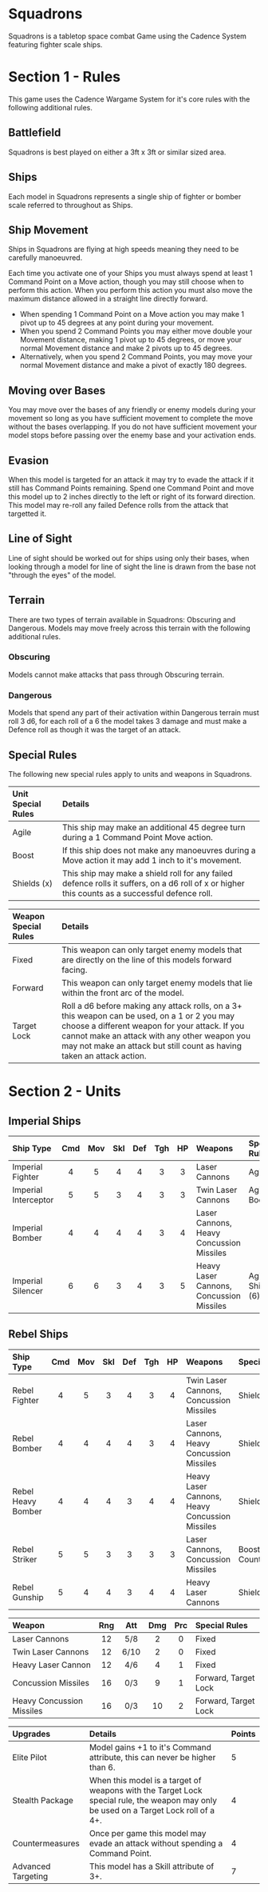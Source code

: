 Squadrons
=========

Squadrons is a tabletop space combat Game using the Cadence System featuring fighter scale ships.

Section 1 - Rules
=================

This game uses the Cadence Wargame System for it's core rules with the following additional rules.

## Battlefield

Squadrons is best played on either a 3ft x 3ft or similar sized area.

## Ships 

Each model in Squadrons represents a single ship of fighter or bomber scale referred to throughout as Ships.

## Ship Movement

Ships in Squadrons are flying at high speeds meaning they need to be carefully manoeuvred.

Each time you activate one of your Ships you must always spend at least 1 Command Point on a Move action, though you may still choose when to perform this action. When you perform this action you must also move the maximum distance allowed in a straight line directly forward. 

- When spending 1 Command Point on a Move action you may make 1 pivot up to 45 degrees at any point during your movement.
- When you spend 2 Command Points you may either move double your Movement distance, making 1 pivot up to 45 degrees, or move your normal Movement distance and make 2 pivots up to 45 degrees.
- Alternatively, when you spend 2 Command Points, you may move your normal Movement distance and make a pivot of exactly 180 degrees.

## Moving over Bases

You may move over the bases of any friendly or enemy models during your movement so long as you have sufficient movement to complete the move without the bases overlapping. If you do not have sufficient movement your model stops before passing over the enemy base and your activation ends.

## Evasion

When this model is targeted for an attack it may try to evade the attack if it still has Command Points remaining. Spend one Command Point and move this model up to 2 inches directly to the left or right of its forward direction. This model may re-roll any failed Defence rolls from the attack that targetted it. 

## Line of Sight

Line of sight should be worked out for ships using only their bases, when looking through a model for line of sight the line is drawn from the base not "through the eyes" of the model.

## Terrain

There are two types of terrain available in Squadrons: Obscuring and Dangerous. Models may move freely across this terrain with the following additional rules.

### Obscuring

Models cannot make attacks that pass through Obscuring terrain.

### Dangerous

Models that spend any part of their activation within Dangerous terrain must roll 3 d6, for each roll of a 6 the model takes 3 damage and must make a Defence roll as though it was the target of an attack.

## Special Rules

The following new special rules apply to units and weapons in Squadrons.

| Unit Special Rules | Details |
| :----------------- | :------ |
| Agile | This ship may make an additional 45 degree turn during a 1 Command Point Move action. |
| Boost | If this ship does not make any manoeuvres during a Move action it may add 1 inch to it's movement. |
| Shields (x) | This ship may make a shield roll for any failed defence rolls it suffers, on a d6 roll of x or higher this counts as a successful defence roll. |

| Weapon Special Rules | Details |
| :------------------- | :------ |
| Fixed | This weapon can only target enemy models that are directly on the line of this models forward facing. |
| Forward | This weapon can only target enemy models that lie within the front arc of the model. |
| Target Lock | Roll a d6 before making any attack rolls, on a 3+ this weapon can be used, on a 1 or 2 you may choose a different weapon for your attack. If you cannot make an attack with any other weapon you may not make an attack but still count as having taken an attack action. |

Section 2 - Units
=================

## Imperial Ships

| Ship Type            | Cmd | Mov | Skl | Def | Tgh | HP  | Weapons                                  | Special Rules     | Points |
| :------------------- | :-: | :-: | :-: | :-: | :-: | :-: | :--------------------------------------- | :---------------- | :----: |
| Imperial Fighter     |  4  |  5  |  4  |  4  |  3  |  3  | Laser Cannons                            | Agile             | 12     |
| Imperial Interceptor |  5  |  5  |  3  |  4  |  3  |  3  | Twin Laser Cannons                       | Agile, Boost      | 16     |
| Imperial Bomber      |  4  |  4  |  4  |  4  |  3  |  4  | Laser Cannons, Heavy Concussion Missiles |                   | 14     |
| Imperial Silencer    |  6  |  6  |  3  |  4  |  3  |  5  | Heavy Laser Cannons, Concussion Missiles | Agile, Shield (6) | 32     |

## Rebel Ships

| Ship Type            | Cmd | Mov | Skl | Def | Tgh | HP  | Weapons                                        | Special Rules                      | Points |
| :------------------- | :-: | :-: | :-: | :-: | :-: | :-: | :--------------------------------------------- | :--------------------------------- | :----: |
| Rebel Fighter        |  4  |  5  |  3  |  4  |  3  |  4  | Twin Laser Cannons, Concussion Missiles        | Shield (6)                         | 20     |
| Rebel Bomber         |  4  |  4  |  4  |  4  |  3  |  4  | Laser Cannons, Heavy Concussion Missiles       | Shield (6)                         | 16     |
| Rebel Heavy Bomber   |  4  |  4  |  4  |  3  |  4  |  4  | Heavy Laser Cannons, Heavy Concussion Missiles | Shield (6)                         | 25     |
| Rebel Striker        |  5  |  5  |  3  |  3  |  3  |  3  | Laser Cannons, Concussion Missiles             | Boost, Shield (6), Countermeasures | 22     |
| Rebel Gunship        |  5  |  4  |  4  |  3  |  4  |  4  | Heavy Laser Cannons                            | Shield (5)                         | 28     |

| Weapon                    | Rng | Att | Dmg | Prc | Special Rules        |
| :------------------------ | :-: | :-: | :-: | :-: | :------------------- |
| Laser Cannons             | 12  | 5/8 |  2  |  0  | Fixed                |
| Twin Laser Cannons        | 12  | 6/10|  2  |  0  | Fixed                |
| Heavy Laser Cannon        | 12  | 4/6 |  4  |  1  | Fixed                |
| Concussion Missiles       | 16  | 0/3 |  9  |  1  | Forward, Target Lock |
| Heavy Concussion Missiles | 16  | 0/3 | 10  |  2  | Forward, Target Lock |

| Upgrades | Details | Points |
| :------- | :------ | :----- |
| Elite Pilot | Model gains +1 to it's Command attribute, this can never be higher than 6. | 5 |
| Stealth Package | When this model is a target of weapons with the Target Lock special rule, the weapon may only be used on a Target Lock roll of a 4+. | 4 |
| Countermeasures | Once per game this model may evade an attack without spending a Command Point. | 4 |
| Advanced Targeting | This model has a Skill attribute of 3+. | 7 |